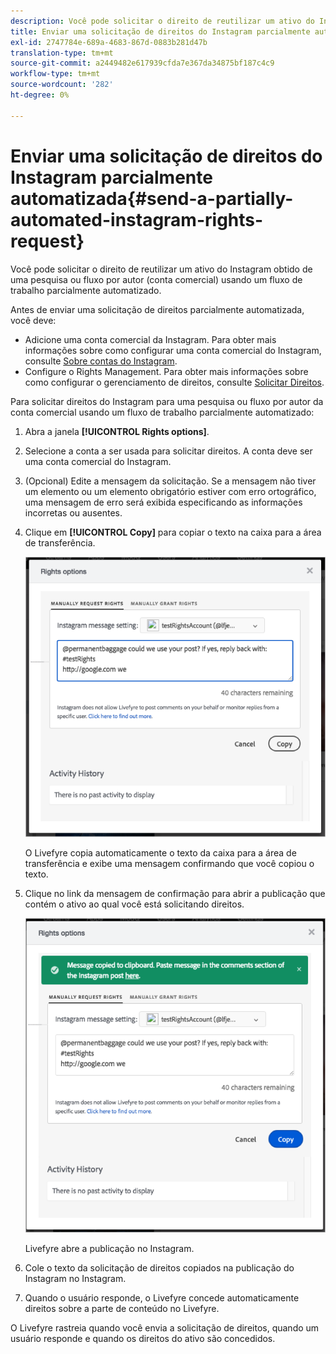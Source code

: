 ```yaml
---
description: Você pode solicitar o direito de reutilizar um ativo do Instagram obtido de uma pesquisa ou fluxo por autor (conta comercial) usando um fluxo de trabalho parcialmente automatizado.
title: Enviar uma solicitação de direitos do Instagram parcialmente automatizada
exl-id: 2747784e-689a-4683-867d-0883b281d47b
translation-type: tm+mt
source-git-commit: a2449482e617939cfda7e367da34875bf187c4c9
workflow-type: tm+mt
source-wordcount: '282'
ht-degree: 0%

---
```


# Enviar uma solicitação de direitos do Instagram parcialmente automatizada{#send-a-partially-automated-instagram-rights-request}

Você pode solicitar o direito de reutilizar um ativo do Instagram obtido de uma pesquisa ou fluxo por autor (conta comercial) usando um fluxo de trabalho parcialmente automatizado.

Antes de enviar uma solicitação de direitos parcialmente automatizada, você deve:

* Adicione uma conta comercial da Instagram. Para obter mais informações sobre como configurar uma conta comercial do Instagram, consulte [Sobre contas do Instagram](../c-users-creating-accounts-with-studio-access/t-configure-social-accout-instagram/c-about-instagram-accounts.md#c_about_instagram_accounts).
* Configure o Rights Management. Para obter mais informações sobre como configurar o gerenciamento de direitos, consulte [Solicitar Direitos](../c-how-requesting-rights-works/c-how-requesting-rights-works.md#c_how_requesting_rights_works).

Para solicitar direitos do Instagram para uma pesquisa ou fluxo por autor da conta comercial usando um fluxo de trabalho parcialmente automatizado:

1. Abra a janela **[!UICONTROL Rights options]**.
1. Selecione a conta a ser usada para solicitar direitos. A conta deve ser uma conta comercial do Instagram.
1. (Opcional) Edite a mensagem da solicitação. Se a mensagem não tiver um elemento ou um elemento obrigatório estiver com erro ortográfico, uma mensagem de erro será exibida especificando as informações incorretas ou ausentes.
1. Clique em **[!UICONTROL Copy]** para copiar o texto na caixa para a área de transferência.

   ![](assets/rr_insta_workaround1.png)

   O Livefyre copia automaticamente o texto da caixa para a área de transferência e exibe uma mensagem confirmando que você copiou o texto.

1. Clique no link da mensagem de confirmação para abrir a publicação que contém o ativo ao qual você está solicitando direitos.

   ![](assets/rr_insta_workaround2.png)

   Livefyre abre a publicação no Instagram.

1. Cole o texto da solicitação de direitos copiados na publicação do Instagram no Instagram.
1. Quando o usuário responde, o Livefyre concede automaticamente direitos sobre a parte de conteúdo no Livefyre.

O Livefyre rastreia quando você envia a solicitação de direitos, quando um usuário responde e quando os direitos do ativo são concedidos.
